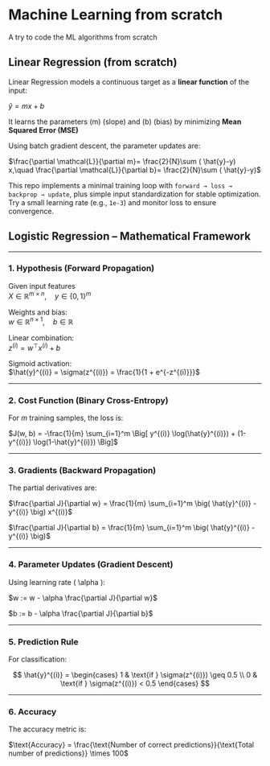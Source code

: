 # Machine Learning from scratch
 A try to code the ML algorithms from scratch

 

## Linear Regression (from scratch)

Linear Regression models a continuous target as a **linear function** of the input:

$\hat{y} = m x + b$

It learns the parameters (m) (slope) and (b) (bias) by minimizing **Mean Squared Error (MSE)**

Using batch gradient descent, the parameter updates are:

$\frac{\partial \mathcal{L}}{\partial m}= \frac{2}{N}\sum ( \hat{y}-y) x,\quad
\frac{\partial \mathcal{L}}{\partial b}= \frac{2}{N}\sum ( \hat{y}-y)$

This repo implements a minimal training loop with `forward → loss → backprop → update`, plus simple input standardization for stable optimization. Try a small learning rate (e.g., `1e-3`) and monitor loss to ensure convergence.

## Logistic Regression – Mathematical Framework

---

### 1. Hypothesis (Forward Propagation)

Given input features  
$X \in \mathbb{R}^{m \times n}, \quad y \in \{0,1\}^m$

Weights and bias:  
$w \in \mathbb{R}^{n \times 1}, \quad b \in \mathbb{R}$

Linear combination:  
$z^{(i)} = w^\top x^{(i)} + b$

Sigmoid activation:  
$\hat{y}^{(i)} = \sigma(z^{(i)}) = \frac{1}{1 + e^{-z^{(i)}}}$

---

### 2. Cost Function (Binary Cross-Entropy)

For $m$ training samples, the loss is:  

$J(w, b) = -\frac{1}{m} \sum_{i=1}^m \Big[ y^{(i)} \log(\hat{y}^{(i)}) + (1-y^{(i)}) \log(1-\hat{y}^{(i)}) \Big]$

---

### 3. Gradients (Backward Propagation)

The partial derivatives are:  

$\frac{\partial J}{\partial w} = \frac{1}{m} \sum_{i=1}^m \big( \hat{y}^{(i)} - y^{(i)} \big) x^{(i)}$

$\frac{\partial J}{\partial b} = \frac{1}{m} \sum_{i=1}^m \big( \hat{y}^{(i)} - y^{(i)} \big)$

---

### 4. Parameter Updates (Gradient Descent)

Using learning rate \( \alpha \):  

$w := w - \alpha \frac{\partial J}{\partial w}$

$b := b - \alpha \frac{\partial J}{\partial b}$

---

### 5. Prediction Rule

For classification:  

$$
\hat{y}^{(i)} =
\begin{cases}
1 & \text{if } \sigma(z^{(i)}) \geq 0.5 \\
0 & \text{if } \sigma(z^{(i)}) < 0.5
\end{cases}
$$

---

### 6. Accuracy

The accuracy metric is:  

$\text{Accuracy} = \frac{\text{Number of correct predictions}}{\text{Total number of predictions}} \times 100$


